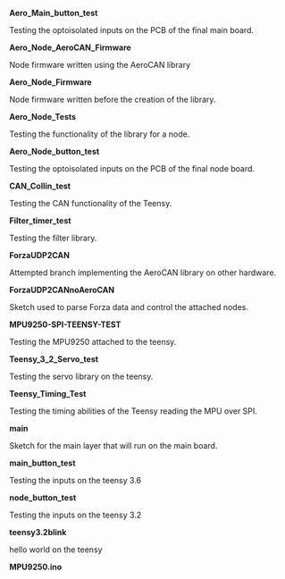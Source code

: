 **Aero_Main_button_test**

Testing the optoisolated inputs on the PCB of the final main board.
	
**Aero_Node_AeroCAN_Firmware**

Node firmware written using the AeroCAN library

**Aero_Node_Firmware**

Node firmware written before the creation of the library.

**Aero_Node_Tests**

Testing the functionality of the library for a node.

**Aero_Node_button_test**

Testing the optoisolated inputs on the PCB of the final node board.

**CAN_Collin_test**

Testing the CAN functionality of the Teensy.

**Filter_timer_test**

Testing the filter library.

**ForzaUDP2CAN**

Attempted branch implementing the AeroCAN library on other hardware.

**ForzaUDP2CANnoAeroCAN**

Sketch used to parse Forza data and control the attached nodes.

**MPU9250-SPI-TEENSY-TEST**

Testing the MPU9250 attached to the teensy.

**Teensy_3_2_Servo_test**

Testing the servo library on the teensy.

**Teensy_Timing_Test**

Testing the timing abilities of the Teensy reading the MPU over SPI.

**main**

Sketch for the main layer that will run on the main board.

**main_button_test**

Testing the inputs on the teensy 3.6

**node_button_test**

Testing the inputs on the teensy 3.2

**teensy3.2blink**

hello world on the teensy

**MPU9250.ino**

